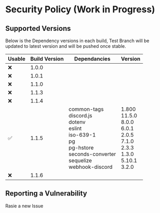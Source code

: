 # Security Policy (Work in Progress)

## Supported Versions

Below is the Dependency versions in each build, Test Branch will be updated to latest version and will be pushed once stable.

| Usable  | Build Version | Dependancies | Version |
|-|-|-|-|
| :x: | 1.0.0 |  |  |
| :x: | 1.0.1 |  |  |
| :x: | 1.1.0 |  |  |
| :x: | 1.1.3 |  |  |
| :x: | 1.1.4 |  |  |
| :white_check_mark: | 1.1.5 | common-tags <br>discord.js <br>dotenv <br>eslint <br>iso-639-1 <br>pg <br>pg-hstore <br>seconds-converter <br>sequelize <br>webhook-discord | 1.800 <br>11.5.0 <br>8.0.0 <br>6.0.1 <br>2.0.5 <br>7.1.0 <br>2.3.3 <br>1.3.0 <br>5.10.1 <br>3.2.0 |
| :x: | 1.1.6 |  |  |

## Reporting a Vulnerability

Rasie a new Issue
